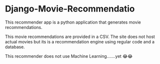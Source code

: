 # Django-Movie-Recommendatio

This recommender app is a python application that generates movie recommendations.

This movie recommendations are provided in a CSV. The site does not host actual movies but its is a recommendation engine using regular code and a database. 

This recommender does not use Machine Learning.......yet 😂😂
